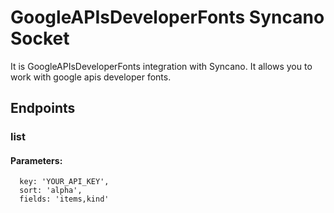 # GoogleAPIsDeveloperFonts Syncano Socket

It is GoogleAPIsDeveloperFonts integration with Syncano. It allows you to work with google apis developer fonts.

## Endpoints

### list

#### Parameters:

      key: 'YOUR_API_KEY',
      sort: 'alpha',
      fields: 'items,kind'

